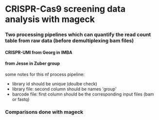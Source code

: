 # CRISPR-Cas9 screening data analysis with mageck 

### Two processing pipelines which can quantify the read count table from raw data (before demultiplexing bam files)

#### CRISPR-UMI from Georg in IMBA

#### from Jesse in Zuber group 
some notes for this nf process pipeline:
- library id should be unique (doulbe check)
- library file: second column should be names 'group'
- barcode file: first column should be the corresponding input files (bam or fastq)
  
### Comparisons done with mageck
  